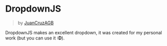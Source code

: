 # DropdownJS
> by [JuanCruzAGB](https://github.com/JuanCruzAGB)

DropdownJS makes an excellent dropdown, it was created for my personal work (but you can use it **:D**).
